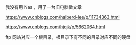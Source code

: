 我没有用 Nas ，用了一台旧电脑做文章

https://www.cnblogs.com/halberd-lee/p/11734363.html

https://www.cnblogs.com/hjqjk/p/5662064.html

ftp 网站对应一个根目录，根目录下有不同的目录对应不同的硬盘